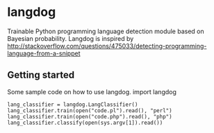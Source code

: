 langdog
=============
Trainable Python programming language detection module based on Bayesian probability. Langdog is inspired by http://stackoverflow.com/questions/475033/detecting-programming-language-from-a-snippet

## Getting started

Some sample code on how to use langdog.
    import langdog

    lang_classifier = langdog.LangClassifier()
    lang_classifier.train(open("code.pl").read(), "perl")
    lang_classifier.train(open("code.php").read(), "php")
    lang_classifier.classify(open(sys.argv[1]).read())
